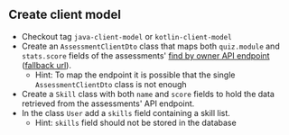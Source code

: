 ## Create client model

* Checkout tag `java-client-model` or `kotlin-client-model`
* Create an `AssessmentClientDto` class that maps both `quiz.module` and `stats.score` fields of the assessments'
[find by owner API endpoint](https://ms-doc.asm2.dxp.delivery/guide/training-quiz) 
([fallback url](https://jntakpe.github.io/training-quiz-api/)).
    * Hint: To map the endpoint it is possible that the single `AssessmentClientDto` class is not enough 
* Create a `Skill` class with both `name` and `score` fields to hold the data retrieved from the assessments'
 API endpoint.
* In the class `User` add a `skills` field containing a skill list.
    * Hint: `skills` field should not be stored in the database

